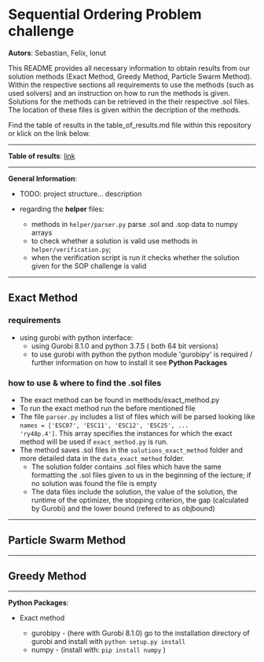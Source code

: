 # Sequential Ordering Problem challenge


**Autors**: Sebastian, Felix, Ionut

This README provides all necessary information to obtain results from our solution methods (Exact Method, Greedy Method, Particle Swarm Method). Within the respective sections all requirements to use the methods (such as used solvers) and an instruction on how to run the methods is given. Solutions for the methods can be retrieved in the their respective .sol files. The location of these files is given within the decription of the methods.

Find the table of results in the table_of_results.md file within this repository or klick on the link below.

------------------------------------------

**Table of results**: [link](table_of_results.md)

------------------------------------------

**General Information**:

* TODO: project structure... description

* regarding the **helper** files:
  * methods in `helper/parser.py` parse .sol and .sop data to numpy arrays
  * to check whether a solution is valid use methods in `helper/verification.py`;
  * when the verification script is run it checks whether the solution given for the SOP challenge is valid
  


------------------------------------------

## Exact Method

### requirements

* using gurobi with python interface:
  * using Gurobi 8.1.0 and python 3.7.5 ( both 64 bit versions)
  * to use gurobi with python the python module 'gurobipy' is required / further information on how to install it see **Python Packages**
  
### how to use & where to find the .sol files

* The exact method can be found in methods/exact_method.py
* To run the exact method run the before mentioned file
* The file `parser.py` includes a list of files which will be parsed looking like `names = ['ESC07', 'ESC11', 'ESC12', 'ESC25', ...              'ry48p.4']`. This array specifies the instances for which the exact method will be used if `exact_method.py` is run. 
* The method saves .sol files in the `solutions_exact_method` folder and more detailed data in the `data_exact_method` folder.
  * The solution folder contains .sol files which have the same formatting the .sol files given to us in the beginning of the lecture; if no solution was found the file is empty
  * The data files include the solution, the value of the solution, the runtime of the optimizer, the stopping criterion, the gap (calculated by Gurobi) and the lower bound (refered to as objbound)
 
 
------------------------------------------

## Particle Swarm Method
 
------------------------------------------

## Greedy Method

------------------------------------------

**Python Packages**:

* Exact method

  * gurobipy - (here with Gurobi 8.1.0) go to the installation directory of gurobi and install with `python setup.py install`
  * numpy - (install with: `pip install numpy` )


